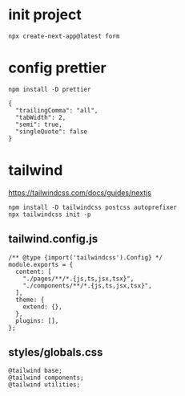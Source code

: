 # init project

```
npx create-next-app@latest form
```

# config prettier

```
npm install -D prettier
```

```
{
  "trailingComma": "all",
  "tabWidth": 2,
  "semi": true,
  "singleQuote": false
}
```

# tailwind

https://tailwindcss.com/docs/guides/nextjs

```
npm install -D tailwindcss postcss autoprefixer
npx tailwindcss init -p
```

## tailwind.config.js

```
/** @type {import('tailwindcss').Config} */
module.exports = {
  content: [
    "./pages/**/*.{js,ts,jsx,tsx}",
    "./components/**/*.{js,ts,jsx,tsx}",
  ],
  theme: {
    extend: {},
  },
  plugins: [],
};
```

## styles/globals.css

```
@tailwind base;
@tailwind components;
@tailwind utilities;
```

